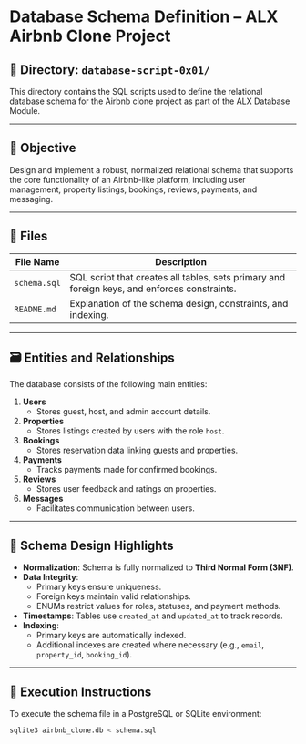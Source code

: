 # Database Schema Definition – ALX Airbnb Clone Project

## 📌 Directory: `database-script-0x01/`
This directory contains the SQL scripts used to define the relational database schema for the Airbnb clone project as part of the ALX Database Module.

---

## 🎯 Objective
Design and implement a robust, normalized relational schema that supports the core functionality of an Airbnb-like platform, including user management, property listings, bookings, reviews, payments, and messaging.

---

## 📂 Files

| File Name   | Description                                      |
|-------------|--------------------------------------------------|
| `schema.sql`| SQL script that creates all tables, sets primary and foreign keys, and enforces constraints. |
| `README.md` | Explanation of the schema design, constraints, and indexing. |

---

## 🗃️ Entities and Relationships

The database consists of the following main entities:

1. **Users**
   - Stores guest, host, and admin account details.
2. **Properties**
   - Stores listings created by users with the role `host`.
3. **Bookings**
   - Stores reservation data linking guests and properties.
4. **Payments**
   - Tracks payments made for confirmed bookings.
5. **Reviews**
   - Stores user feedback and ratings on properties.
6. **Messages**
   - Facilitates communication between users.

---

## 🔧 Schema Design Highlights

- **Normalization**: Schema is fully normalized to **Third Normal Form (3NF)**.
- **Data Integrity**:
  - Primary keys ensure uniqueness.
  - Foreign keys maintain valid relationships.
  - ENUMs restrict values for roles, statuses, and payment methods.
- **Timestamps**: Tables use `created_at` and `updated_at` to track records.
- **Indexing**:
  - Primary keys are automatically indexed.
  - Additional indexes are created where necessary (e.g., `email`, `property_id`, `booking_id`).

---

## 📜 Execution Instructions

To execute the schema file in a PostgreSQL or SQLite environment:

```bash
sqlite3 airbnb_clone.db < schema.sql
